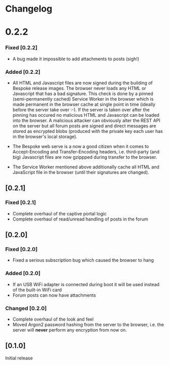 # Changelog

# 0.2.2

### Fixed [0.2.2]

- A bug made it impossible to add attachments to posts (sigh!)

### Added [0.2.2]

- All HTML and Javascript files are now signed during the building of Bespoke
  release images. The browser never loads any HTML or Javascript that has a bad
  signature. This check is done by a pinned (semi-permanently cached) Service
  Worker in the browser which is made permanent in the browser cache at single
  point in time (ideally before the server take over :-). If the server is taken
  over after the pinning has occured no malicious HTML and Javascript can be
  loaded into the browser. A malicious attacker can obviously alter the REST API
  on the server but all forum posts are signed and direct messages are stored as
  encrypted blobs (produced with the private key each user has in the browser's
  local storage).

- The Bespoke web serve is a now a good citizen when it comes to Accept-Encoding
  and Transfer-Encoding headers, i.e. third-party (and big) Javascript files are
  now gzippped during transfer to the browser.

- The Service Worker mentioned above additionally cache all HTML and JavaScript
  file in the browser (until their signatures are changed).

## [0.2.1]

### Fixed [0.2.1]

- Complete overhaul of the captive portal logic
- Complete overhaul of read/unread handling of posts in the forum

## [0.2.0]

### Fixed [0.2.0]

- Fixed a serious subscription bug which caused the browser to hang

### Added [0.2.0]

- If an USB WiFi adapter is connected during boot it will be used
  instead of the built-in WiFi card
- Forum posts can now have attachments

### Changed [0.2.0]

- Complete overhaul of the look and feel
- Moved Argon2 password hashing from the server to the browser,
  i.e. the server will **never** perform any encryption from now on.

## [0.1.0]

Initial release
